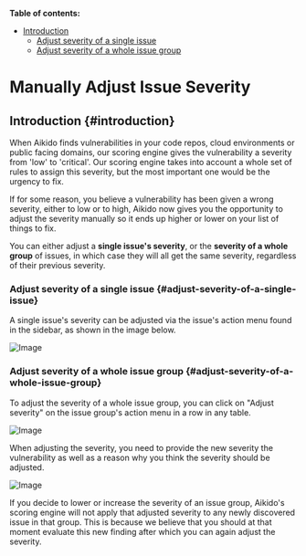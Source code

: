 **Table of contents:**
- [Introduction](#introduction)
  - [Adjust severity of a single issue](#adjust-severity-of-a-single-issue)
  - [Adjust severity of a whole issue group](#adjust-severity-of-a-whole-issue-group)

# Manually Adjust Issue Severity

## Introduction {#introduction}

When Aikido finds vulnerabilities in your code repos, cloud environments or public facing domains, our scoring engine gives the vulnerability a severity from 'low' to 'critical'. Our scoring engine takes into account a whole set of rules to assign this severity, but the most important one would be the urgency to fix.

If for some reason, you believe a vulnerability has been given a wrong severity, either to low or to high, Aikido now gives you the opportunity to adjust the severity manually so it ends up higher or lower on your list of things to fix.

You can either adjust a **single issue's severity**, or the **severity of a whole group** of issues, in which case they will all get the same severity, regardless of their previous severity. 

### Adjust severity of a single issue {#adjust-severity-of-a-single-issue}

A single issue's severity can be adjusted via the issue's action menu found in the sidebar, as shown in the image below.

![Image](https://ucarecdn.com/62363e1c-cd80-42eb-86c9-4a9010f3c05f/)

### Adjust severity of a whole issue group {#adjust-severity-of-a-whole-issue-group}

To adjust the severity of a whole issue group, you can click on "Adjust severity" on the issue group's action menu in a row in any table.

![Image](https://ucarecdn.com/7917f621-24d7-4468-a987-7fbb42ae99a2/)

When adjusting the severity, you need to provide the new severity the vulnerability as well as a reason why you think the severity should be adjusted.

![Image](https://ucarecdn.com/ec76e6e3-7826-47d6-8afb-aac88c2b4f15/)

If you decide to lower or increase the severity of an issue group, Aikido's scoring engine will not apply that adjusted severity to any newly discovered issue in that group. This is because we believe that you should at that moment evaluate this new finding after which you can again adjust the severity.